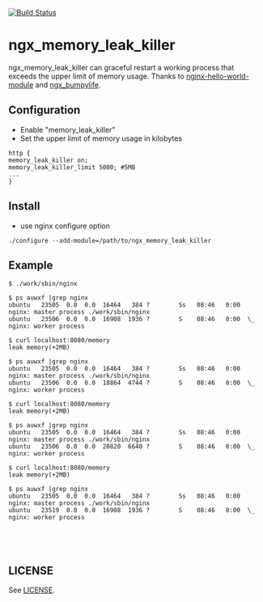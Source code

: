 [![Build Status](https://travis-ci.org/chikuwait/ngx_memory_leak_killer.svg?branch=master)](https://travis-ci.org/chikuwait/ngx_memory_leak_killer)
# ngx_memory_leak_killer
ngx_memory_leak_killer can graceful restart a working process that exceeds the upper limit of memory usage. Thanks to [nginx-hello-world-module](https://github.com/perusio/nginx-hello-world-module) and [ngx_bumpylife](https://github.com/cubicdaiya/ngx_bumpylife).

## Configuration

- Enable "memory_leak_killer"
- Set the upper limit of memory usage in kilobytes

```nginx
http {
memory_leak_killer on;
memory_leak_killer_limit 5000; #5MB
...
}
```

## Install

- use nginx configure option

```
./configure --add-module=/path/to/ngx_memory_leak_killer

```
## Example
```
$ ./work/sbin/nginx

$ ps auwxf |grep nginx
ubuntu   23505  0.0  0.0  16464   384 ?        Ss   08:46   0:00 nginx: master process ./work/sbin/nginx
ubuntu   23506  0.0  0.0  16908  1936 ?        S    08:46   0:00  \_ nginx: worker process

$ curl localhost:8080/memory
leak memory(+2MB)

$ ps auwxf |grep nginx
ubuntu   23505  0.0  0.0  16464   384 ?        Ss   08:46   0:00 nginx: master process ./work/sbin/nginx
ubuntu   23506  0.0  0.0  18864  4744 ?        S    08:46   0:00  \_ nginx: worker process

$ curl localhost:8080/memory
leak memory(+2MB)

$ ps auwxf |grep nginx
ubuntu   23505  0.0  0.0  16464   384 ?        Ss   08:46   0:00 nginx: master process ./work/sbin/nginx
ubuntu   23506  0.0  0.0  20820  6640 ?        S    08:46   0:00  \_ nginx: worker process

$ curl localhost:8080/memory
leak memory(+2MB)

$ ps auwxf |grep nginx
ubuntu   23505  0.0  0.0  16464   384 ?        Ss   08:46   0:00 nginx: master process ./work/sbin/nginx
ubuntu   23519  0.0  0.0  16908  1936 ?        S    08:46   0:00  \_ nginx: worker process





```

## LICENSE

See [LICENSE](https://git.pepabo.com/matsumotory/ngx_memory_leak_killer/blob/master/LICENSE).
